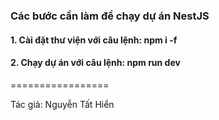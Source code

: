 ### Các bước cần làm để chạy dự án NestJS

#### 1. Cài đặt thư viện với câu lệnh: npm i -f
#### 2. Chạy dự án với câu lệnh: npm run dev


=================

Tác giả: Nguyễn Tất Hiển
